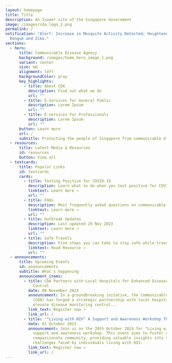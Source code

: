```yaml
---
layout: homepage
title: Title
description: An Isomer site of the Singapore Government
image: /images/cda_logo_2.png
permalink: /
notification: "Alert: Increase in Mosquito Activity Detected; Heightened Risk of
  Dengue and Zika."
sections:
  - hero:
      title: Communicable Disease Agency
      background: /images/home_hero_image_1.png
      variant: center
      size: md
      alignment: left
      backgroundColor: gray
      key_highlights:
        - title: About CDA
          description: Find out what we do
          url: ""
        - title: E-Services for General Public
          description: Lorem Ipsum
          url: ""
        - title: E-services For Professionals
          description: Lorem Ipsum
          url: ""
      button: Learn more
      url: /
      subtitle: Protecting the people of Singapore from communicable diseases.
  - resources:
      title: Latest Media & Resources
      id: resources
      button: View all
  - textcards:
      title: Popular Links
      id: textcards
      cards:
        - title: Testing Positive for COVID-19
          description: Learn what to do when you test positive for COVID-19
          linktext: Learn more →
          url: ""
        - title: FAQs
          description: Most frequently asked questions on communicable diseases
          linktext: Learn more →
          url: ""
        - title: Outbreak Updates
          description: Last updated 29 Nov 2023
          linktext: Learn more →
          url: ""
        - title: Safe Travels
          description: Find steps you can take to stay safe while travelling
          linktext: Read Resource →
          url: ""
  - announcements:
      title: Upcoming Events
      id: announcements
      subtitle: What's happening
      announcement_items:
        - title: CDA Partners with Local Hospitals for Enhanced Disease Monitoring and
            Control
          date: 08 November 2023
          announcement: In a groundbreaking initative, the Communicable Diseases Agency
            (CDA) has forged a strategic partnership with local hospitals to
            elevate disease monitoring control...
          link_text: Register now →
          link_url: /
        - title: '"Living with HIV" A Support and Awareness Workshop This October'
          date: 01 October 2023
          announcement: Join us on the 20th October 2023 for "Living with HIV", a crucial
            support and awareness workshop. This event aims to foster a
            compassionate community, providing valuable insights into the
            challenges faced by individuals living with HIV.
          link_text: Register now →
          link_url: /
---
```

